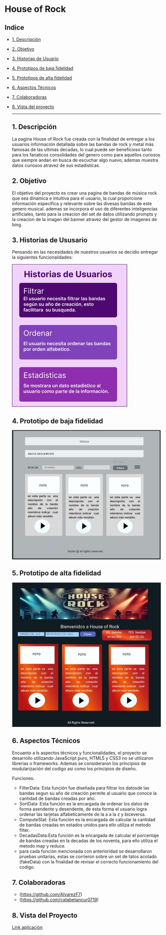 # House of Rock

## Indice

* [1. Descripción ](#1-descripción)
* [2. Objetivo ](#2-Objetivo)
* [3. Historias de Usuario](#3-Historias-de-Usuario)
* [4. Prototipos de baja fidelidad ](#4-prototipos-de-baja-fidelidad)
* [5. Prototipos de alta fidelidad ](#5-prototipos-de-alta-fidelidad)
* [6. Aspectos Técnicos ](#6-aspectos-técnicos)
* [7. Colaboradoras ](#7-colaboradoras)
* [8. Vista del proyecto ](#8-vista-del-proyect)


  ***
  ## 1. Descripción
  
  La pagina House of Rock fue creada con la finalidad de entregar a los usuarios información
  detallada sobre las bandas de rock y metal más famosas de las ultimas decadas, lo cual puede
  ser beneficioso tanto para los fanaticos consolidades del genero como para aquellos curiosos
  que siempre andan en busca de escuchar algo nuevo; ademas muestra datos curiosos atravez de
  sus estadisticas.

  ## 2. Objetivo
  
  El objetivo del proyecto es crear una pagina  de bandas de música rock que sea dinamica e intuitiva
  para el usuario, la cual proporcione información especifica y relevante sobre las divesas bandas de
  este genero musical. ademas se incorpora el uso de diferentes inteligencias artificiales, tanto para
  la creacion del set de datos utilizando prompts y la creacion de la imagen del banner atravez del
  gestor de imagenes de bing.

  ## 3. Historias de Ususario
  
  Pensando en las necesidades de nuestros usuarios se decidio entregar la siguientes funcionalidades:
  
  ![](https://github.com/AlvarezF7/DEV015-dataverse/blob/main/historia%20de%20usuario.jpg)
  
  

   
  ## 4. Prototipo de baja fidelidad
  
  ![](https://github.com/AlvarezF7/DEV015-dataverse/blob/develop/prototipo%20baja%20fidelidad.jpg)
  
  ## 5. Prototipo de alta fidelidad
  
  ![](https://github.com/AlvarezF7/DEV015-dataverse/blob/develop/alta%20fidelidad.jpg)
  
  ## 6. Aspectos Técnicos
  Encuanto a ls aspectos técnicos y funcionalidades, el proyecto se desarrollo utilizando JavaScript puro,
  HTML5 y CSS3 no se utilizaron librerias o frameworks. Ademas se consideraron los principios de modularización
  del codigo asi como los principios de diseño.
  
  Funciones:
  * FilterData: Esta función fue diseñada para filtrar los datosde las bandas segun su año de creación
    permite al usuario que conoce la cantidad de bandas creadas por año.
  * SortData :Esta función es la encargada de ordenar los datos de forma asendente y desendente, de esta
    forma el usuario logra ordenar las tarjetas alfabeticamente de la a a la z y biceversa.
  * ComputeStat: Esta función es la encargada de calcular la cantidad de bandas creadas en estados unidos
    para ello utiliza el metodo filter.
  * DecadasData:Esta función es la encargada de calcular el porcentaje de bandas creadas en la decadas de los
    noventa, para ello utiliza el metodo map y reduce.
  * para cada función mencionada con anterioridad se desarrollaron pruebas unitarias, estas se corrieron sobre
    un set de tatos acotado (fakeData) con la finalidad de revisar el correcto funcionamiento del codigo.
    
  ## 7. Colaboradoras
 
  * (https://github.com/AlvarezF7)
  * (https://github.com/catabetancur0719)   
  ## 8. Vista del Proyecto
  [Link aplicación](https://alvarezf7.github.io/DEV015-dataverse/)
  
 
